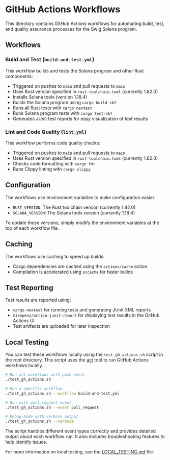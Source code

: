 # GitHub Actions Workflows

This directory contains GitHub Actions workflows for automating build, test, and quality assurance processes for the Swig Solana program.

## Workflows

### Build and Test (`build-and-test.yml`)

This workflow builds and tests the Solana program and other Rust components:

- Triggered on pushes to `main` and pull requests to `main`
- Uses Rust version specified in `rust-toolchain.toml` (currently 1.82.0)
- Installs Solana tools (version 1.18.4)
- Builds the Solana program using `cargo build-sbf`
- Runs all Rust tests with `cargo nextest`
- Runs Solana program tests with `cargo test-sbf`
- Generates JUnit test reports for easy visualization of test results

### Lint and Code Quality (`lint.yml`)

This workflow performs code quality checks:

- Triggered on pushes to `main` and pull requests to `main`
- Uses Rust version specified in `rust-toolchain.toml` (currently 1.82.0)
- Checks code formatting with `cargo fmt`
- Runs Clippy linting with `cargo clippy`

## Configuration

The workflows use environment variables to make configuration easier:

- `RUST_VERSION`: The Rust toolchain version (currently 1.82.0)
- `SOLANA_VERSION`: The Solana tools version (currently 1.18.4)

To update these versions, simply modify the environment variables at the top of each workflow file.

## Caching

The workflows use caching to speed up builds:

- Cargo dependencies are cached using the `actions/cache` action
- Compilation is accelerated using `sccache` for faster builds

## Test Reporting

Test results are reported using:

- `cargo-nextest` for running tests and generating JUnit XML reports
- `mikepenz/action-junit-report` for displaying test results in the GitHub Actions UI
- Test artifacts are uploaded for later inspection

## Local Testing

You can test these workflows locally using the `test_gh_actions.sh` script in the root directory. This script uses the [act](https://github.com/nektos/act) tool to run GitHub Actions workflows locally.

```bash
# Run all workflows with push event
./test_gh_actions.sh

# Run a specific workflow
./test_gh_actions.sh --workflow build-and-test.yml

# Run with pull_request event
./test_gh_actions.sh --event pull_request

# Debug mode with verbose output
./test_gh_actions.sh --verbose
```

The script handles different event types correctly and provides detailed output about each workflow run. It also includes troubleshooting features to help identify issues.

For more information on local testing, see the [LOCAL_TESTING.md](../LOCAL_TESTING.md) file. 